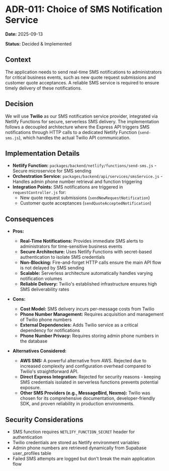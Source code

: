# ADR-011: Choice of SMS Notification Service

**Date:** 2025-09-13

**Status:** Decided & Implemented

## Context

The application needs to send real-time SMS notifications to administrators for critical business events, such as new quote request submissions and customer quote acceptances. A reliable SMS service is required to ensure timely delivery of these notifications.

## Decision

We will use **Twilio** as our SMS notification service provider, integrated via Netlify Functions for secure, serverless SMS delivery. The implementation follows a decoupled architecture where the Express API triggers SMS notifications through HTTP calls to a dedicated Netlify Function (`send-sms.js`), which handles the actual Twilio API communication.

## Implementation Details

* **Netlify Function:** `packages/backend/netlify/functions/send-sms.js` - Secure microservice for SMS sending
* **Orchestration Service:** `packages/backend/api/services/smsService.js` - Handles admin phone number retrieval and function triggering
* **Integration Points:** SMS notifications are triggered in `requestController.js` for:
  * New quote request submissions (`sendNewRequestNotification`)
  * Customer quote acceptances (`sendQuoteAcceptedNotification`)

## Consequences

*   **Pros:**
    *   **Real-Time Notifications:** Provides immediate SMS alerts to administrators for time-sensitive business events
    *   **Secure Architecture:** Uses Netlify Functions with secret-based authentication to isolate SMS credentials
    *   **Non-Blocking:** Fire-and-forget HTTP calls ensure the main API flow is not delayed by SMS sending
    *   **Scalable:** Serverless architecture automatically handles varying notification volumes
    *   **Reliable Delivery:** Twilio's established infrastructure ensures high SMS deliverability rates

*   **Cons:**
    *   **Cost Model:** SMS delivery incurs per-message costs from Twilio
    *   **Phone Number Management:** Requires acquisition and management of Twilio phone numbers
    *   **External Dependencies:** Adds Twilio service as a critical dependency for notifications
    *   **Phone Number Privacy:** Requires storing admin phone numbers in the database

*   **Alternatives Considered:**
    *   **AWS SNS:** A powerful alternative from AWS. Rejected due to increased complexity and configuration overhead compared to Twilio's straightforward API.
    *   **Direct Express Integration:** Rejected for security reasons - keeping SMS credentials isolated in serverless functions prevents potential exposure.
    *   **Other SMS Providers (e.g., MessageBird, Nexmo):** Twilio was chosen for its comprehensive documentation, developer-friendly SDK, and proven reliability in production environments.

## Security Considerations

* SMS function requires `NETLIFY_FUNCTION_SECRET` header for authentication
* Twilio credentials are stored as Netlify environment variables
* Admin phone numbers are retrieved dynamically from Supabase user_profiles table
* Failed SMS attempts are logged but don't break the main application flow